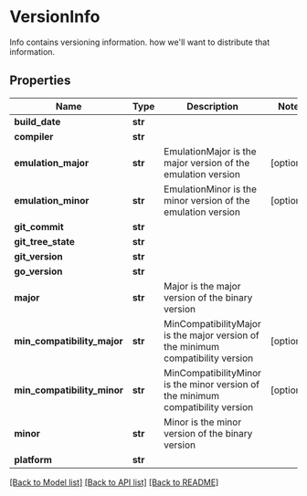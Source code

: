 # VersionInfo

Info contains versioning information. how we'll want to distribute that information.
## Properties
Name | Type | Description | Notes
------------ | ------------- | ------------- | -------------
**build_date** | **str** |  | 
**compiler** | **str** |  | 
**emulation_major** | **str** | EmulationMajor is the major version of the emulation version | [optional] 
**emulation_minor** | **str** | EmulationMinor is the minor version of the emulation version | [optional] 
**git_commit** | **str** |  | 
**git_tree_state** | **str** |  | 
**git_version** | **str** |  | 
**go_version** | **str** |  | 
**major** | **str** | Major is the major version of the binary version | 
**min_compatibility_major** | **str** | MinCompatibilityMajor is the major version of the minimum compatibility version | [optional] 
**min_compatibility_minor** | **str** | MinCompatibilityMinor is the minor version of the minimum compatibility version | [optional] 
**minor** | **str** | Minor is the minor version of the binary version | 
**platform** | **str** |  | 

[[Back to Model list]](../README.md#documentation-for-models) [[Back to API list]](../README.md#documentation-for-api-endpoints) [[Back to README]](../README.md)



